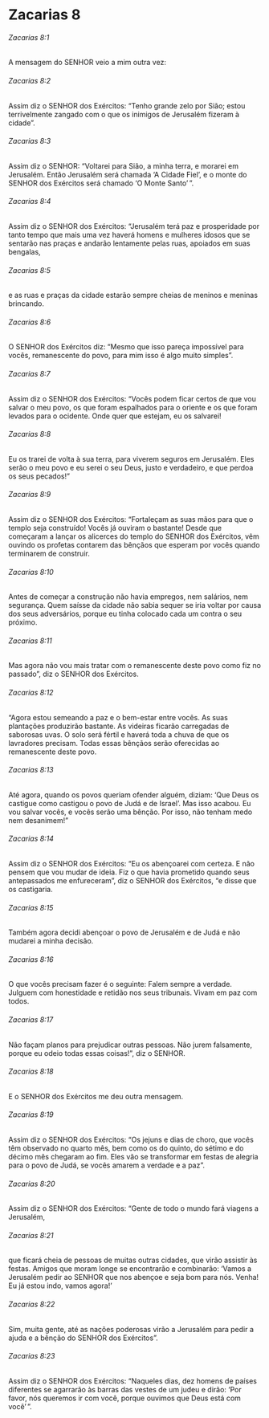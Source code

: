 # Zacarias 8

###### Zacarias 8:1

A mensagem do SENHOR veio a mim outra vez:

###### Zacarias 8:2

Assim diz o SENHOR dos Exércitos: “Tenho grande zelo por Sião; estou terrivelmente zangado com o que os inimigos de Jerusalém fizeram à cidade”.

###### Zacarias 8:3

Assim diz o SENHOR: “Voltarei para Sião, a minha terra, e morarei em Jerusalém. Então Jerusalém será chamada ‘A Cidade Fiel’, e o monte do SENHOR dos Exércitos será chamado ‘O Monte Santo’ ”.

###### Zacarias 8:4

Assim diz o SENHOR dos Exércitos: “Jerusalém terá paz e prosperidade por tanto tempo que mais uma vez haverá homens e mulheres idosos que se sentarão nas praças e andarão lentamente pelas ruas, apoiados em suas bengalas,

###### Zacarias 8:5

e as ruas e praças da cidade estarão sempre cheias de meninos e meninas brincando.

###### Zacarias 8:6

O SENHOR dos Exércitos diz: “Mesmo que isso pareça impossível para vocês, remanescente do povo, para mim isso é algo muito simples”.

###### Zacarias 8:7

Assim diz o SENHOR dos Exércitos: “Vocês podem ficar certos de que vou salvar o meu povo, os que foram espalhados para o oriente e os que foram levados para o ocidente. Onde quer que estejam, eu os salvarei!

###### Zacarias 8:8

Eu os trarei de volta à sua terra, para viverem seguros em Jerusalém. Eles serão o meu povo e eu serei o seu Deus, justo e verdadeiro, e que perdoa os seus pecados!”

###### Zacarias 8:9

Assim diz o SENHOR dos Exércitos: “Fortaleçam as suas mãos para que o templo seja construído! Vocês já ouviram o bastante! Desde que começaram a lançar os alicerces do templo do SENHOR dos Exércitos, vêm ouvindo os profetas contarem das bênçãos que esperam por vocês quando terminarem de construir.

###### Zacarias 8:10

Antes de começar a construção não havia empregos, nem salários, nem segurança. Quem saísse da cidade não sabia sequer se iria voltar por causa dos seus adversários, porque eu tinha colocado cada um contra o seu próximo.

###### Zacarias 8:11

Mas agora não vou mais tratar com o remanescente deste povo como fiz no passado”, diz o SENHOR dos Exércitos.

###### Zacarias 8:12

“Agora estou semeando a paz e o bem-estar entre vocês. As suas plantações produzirão bastante. As videiras ficarão carregadas de saborosas uvas. O solo será fértil e haverá toda a chuva de que os lavradores precisam. Todas essas bênçãos serão oferecidas ao remanescente deste povo.

###### Zacarias 8:13

Até agora, quando os povos queriam ofender alguém, diziam: ‘Que Deus os castigue como castigou o povo de Judá e de Israel’. Mas isso acabou. Eu vou salvar vocês, e vocês serão uma bênção. Por isso, não tenham medo nem desanimem!”

###### Zacarias 8:14

Assim diz o SENHOR dos Exércitos: “Eu os abençoarei com certeza. E não pensem que vou mudar de ideia. Fiz o que havia prometido quando seus antepassados me enfureceram”, diz o SENHOR dos Exércitos, “e disse que os castigaria.

###### Zacarias 8:15

Também agora decidi abençoar o povo de Jerusalém e de Judá e não mudarei a minha decisão.

###### Zacarias 8:16

O que vocês precisam fazer é o seguinte: Falem sempre a verdade. Julguem com honestidade e retidão nos seus tribunais. Vivam em paz com todos.

###### Zacarias 8:17

Não façam planos para prejudicar outras pessoas. Não jurem falsamente, porque eu odeio todas essas coisas!”, diz o SENHOR.

###### Zacarias 8:18

E o SENHOR dos Exércitos me deu outra mensagem.

###### Zacarias 8:19

Assim diz o SENHOR dos Exércitos: “Os jejuns e dias de choro, que vocês têm observado no quarto mês, bem como os do quinto, do sétimo e do décimo mês chegaram ao fim. Eles vão se transformar em festas de alegria para o povo de Judá, se vocês amarem a verdade e a paz”.

###### Zacarias 8:20

Assim diz o SENHOR dos Exércitos: “Gente de todo o mundo fará viagens a Jerusalém,

###### Zacarias 8:21

que ficará cheia de pessoas de muitas outras cidades, que virão assistir às festas. Amigos que moram longe se encontrarão e combinarão: ‘Vamos a Jerusalém pedir ao SENHOR que nos abençoe e seja bom para nós. Venha! Eu já estou indo, vamos agora!’

###### Zacarias 8:22

Sim, muita gente, até as nações poderosas virão a Jerusalém para pedir a ajuda e a bênção do SENHOR dos Exércitos”.

###### Zacarias 8:23

Assim diz o SENHOR dos Exércitos: “Naqueles dias, dez homens de países diferentes se agarrarão às barras das vestes de um judeu e dirão: ‘Por favor, nós queremos ir com você, porque ouvimos que Deus está com você’ ”.

